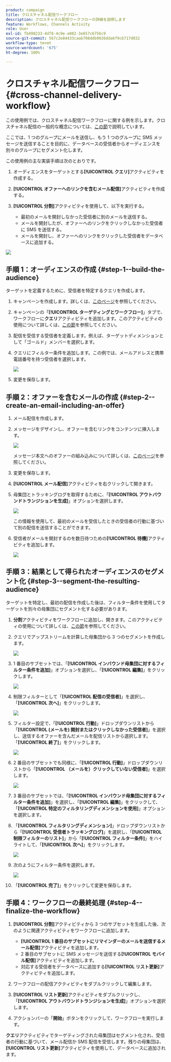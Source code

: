 ```yaml
---
product: campaign
title: クロスチャネル配信ワークフロー
description: クロスチャネル配信ワークフローの詳細を説明します
feature: Workflows, Channels Activity
role: User
exl-id: fb498233-4df8-4c9e-a082-3e657c6756c9
source-git-commit: 567c2e84433caab708ddb9026dda6f9cb717d032
workflow-type: tm+mt
source-wordcount: '675'
ht-degree: 100%

---
```


# クロスチャネル配信ワークフロー{#cross-channel-delivery-workflow}

この使用例では、クロスチャネル配信ワークフローに関する例を示します。クロスチャネル配信の一般的な概念については、[この節](cross-channel-deliveries.md)で説明しています。

ここでは、1 つのグループにメールを送信し、もう 1 つのグループに SMS メッセージを送信することを目的に、データベースの受信者からオーディエンスを別々のグループにセグメント化します。

この使用例の主な実装手順は次のとおりです。

1. オーディエンスをターゲットとする&#x200B;**[!UICONTROL クエリ]**&#x200B;アクティビティを作成する。
1. **[!UICONTROL オファーへのリンクを含むメール配信]**&#x200B;アクティビティを作成する。
1. **[!UICONTROL 分割]**&#x200B;アクティビティを使用して、以下を実行する。

   * 最初のメールを開封しなかった受信者に別のメールを送信する。
   * メールを開封したが、オファーへのリンクをクリックしなかった受信者に SMS を送信する。
   * メールを開封し、オファーへのリンクをクリックした受信者をデータベースに追加する。

![](assets/wkf_cross-channel_7.png)

## 手順 1：オーディエンスの作成 {#step-1--build-the-audience}

ターゲットを定義するために、受信者を特定するクエリを作成します。

1. キャンペーンを作成します。詳しくは、[このページ](../campaigns/marketing-campaign-create.md)を参照してください。
1. キャンペーンの「**[!UICONTROL ターゲティングとワークフロー]**」タブで、ワークフローに&#x200B;**クエリ**&#x200B;アクティビティを追加します。このアクティビティの使用について詳しくは、[この節](query.md)を参照してください。
1. 配信を受信する受信者を定義します。例えば、ターゲットディメンションとして「ゴールド」メンバーを選択します。
1. クエリにフィルター条件を追加します。この例では、メールアドレスと携帯電話番号を持つ受信者を選択します。

   ![](assets/wkf_cross-channel_3.png)

1. 変更を保存します。

## 手順 2：オファーを含むメールの作成 {#step-2--create-an-email-including-an-offer}

1. メール配信を作成します。
1. メッセージをデザインし、オファーを含むリンクをコンテンツに挿入します。

   ![](assets/wkf_cross-channel_1.png)

   メッセージ本文へのオファーの組み込みについて詳しくは、[このページ](../../v8/send/email.md)を参照してください。

1. 変更を保存します。
1. **[!UICONTROL メール配信]**&#x200B;アクティビティを右クリックして開きます。
1. 母集団とトラッキングログを取得するために、「**[!UICONTROL アウトバウンドトランジションを生成]**」オプションを選択します。

   ![](assets/wkf_cross-channel_2.png)

   この情報を使用して、最初のメールを受信したときの受信者の行動に基づいて別の配信を送信することができます。

1. 受信者がメールを開封するのを数日待つための&#x200B;**[!UICONTROL 待機]**&#x200B;アクティビティを追加します。

   ![](assets/wkf_cross-channel_4.png)

## 手順 3：結果として得られたオーディエンスのセグメント化 {#step-3--segment-the-resulting-audience}

ターゲットを特定し、最初の配信を作成した後は、フィルター条件を使用してターゲットを別々の母集団にセグメント化する必要があります。

1. **分割**&#x200B;アクティビティをワークフローに追加し、開きます。このアクティビティの使用について詳しくは、[この節](split.md)を参照してください。
1. クエリでアップストリームを計算した母集団から 3 つのセグメントを作成します。

   ![](assets/wkf_cross-channel_6.png)

1. 1 番目のサブセットでは、「**[!UICONTROL インバウンド母集団に対するフィルター条件を追加]**」オプションを選択し、「**[!UICONTROL 編集]**」をクリックします。

   ![](assets/wkf_cross-channel_8.png)

1. 制限フィルターとして「**[!UICONTROL 配信の受信者]**」を選択し、「**[!UICONTROL 次へ]**」をクリックします。

   ![](assets/wkf_cross-channel_9.png)

1. フィルター設定で、「**[!UICONTROL 行動]**」ドロップダウンリストから「**[!UICONTROL (メールを) 開封またはクリックしなかった受信者]**」を選択し、送信するオファーを含んだメールを配信リストから選択します。「**[!UICONTROL 終了]**」をクリックします。

   ![](assets/wkf_cross-channel_10.png)

1. 2 番目のサブセットでも同様に、「**[!UICONTROL 行動]**」ドロップダウンリストから「**[!UICONTROL （メールを）クリックしていない受信者]**」を選択します。

   ![](assets/wkf_cross-channel_11.png)

1. 3 番目のサブセットでは、「**[!UICONTROL インバウンド母集団に対するフィルター条件を追加]**」を選択し、「**[!UICONTROL 編集]**」をクリックして、「**[!UICONTROL 特定のフィルタリングディメンションを使用]**」オプションを選択します。
1. 「**[!UICONTROL フィルタリングディメンション]**」ドロップダウンリストから「**[!UICONTROL 受信者トラッキングログ]**」を選択し、「**[!UICONTROL 制限フィルターのリスト]**」から「**[!UICONTROL フィルター条件]**」をハイライトして、「**[!UICONTROL 次へ]**」をクリックします。

   ![](assets/wkf_cross-channel_12.png)

1. 次のようにフィルター条件を選択します。

   ![](assets/wkf_cross-channel_13.png)

1. 「**[!UICONTROL 完了]**」をクリックして変更を保存します。

## 手順 4：ワークフローの最終処理 {#step-4--finalize-the-workflow}

1. **[!UICONTROL 分割]**&#x200B;アクティビティから 3 つのサブセットを生成した後、次のように関連アクティビティをワークフローに追加します。

   * **[!UICONTROL 1 番目のサブセットにリマインダーのメールを送信するメール配信]**&#x200B;アクティビティを追加します。
   * 2 番目のサブセットに SMS メッセージを送信する&#x200B;**[!UICONTROL モバイル配信]**&#x200B;アクティビティを追加します。
   * 対応する受信者をデータベースに追加する&#x200B;**[!UICONTROL リスト更新]**&#x200B;アクティビティを追加します。

1. ワークフローの配信アクティビティをダブルクリックして編集します。
1. **[!UICONTROL リスト更新]**&#x200B;アクティビティをダブルクリックし、「**[!UICONTROL アウトバウンドトランジションを生成]**」オプションを選択します。
1. アクションバーの「**開始**」ボタンをクリックして、ワークフローを実行します。

**クエリ**&#x200B;アクティビティでターゲティングされた母集団はセグメント化され、受信者の行動に基づいて、メール配信か SMS 配信を受信します。残りの母集団は、**[!UICONTROL リスト更新]**&#x200B;アクティビティを使用して、データベースに追加されます。

